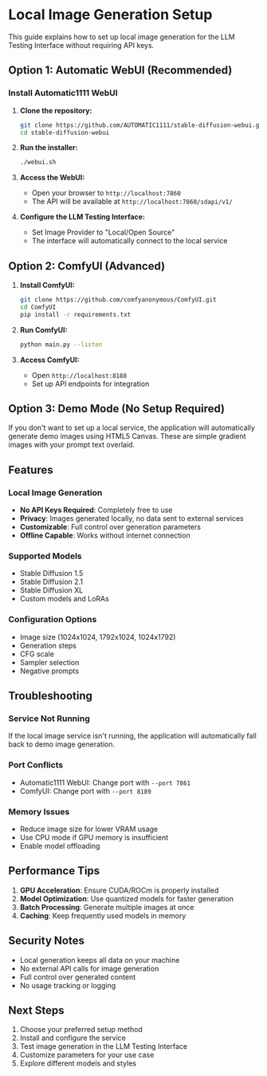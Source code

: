 # Local Image Generation Setup

This guide explains how to set up local image generation for the LLM Testing Interface without requiring API keys.

## Option 1: Automatic WebUI (Recommended)

### Install Automatic1111 WebUI

1. **Clone the repository:**
   ```bash
   git clone https://github.com/AUTOMATIC1111/stable-diffusion-webui.git
   cd stable-diffusion-webui
   ```

2. **Run the installer:**
   ```bash
   ./webui.sh
   ```

3. **Access the WebUI:**
   - Open your browser to `http://localhost:7860`
   - The API will be available at `http://localhost:7860/sdapi/v1/`

4. **Configure the LLM Testing Interface:**
   - Set Image Provider to "Local/Open Source"
   - The interface will automatically connect to the local service

## Option 2: ComfyUI (Advanced)

1. **Install ComfyUI:**
   ```bash
   git clone https://github.com/comfyanonymous/ComfyUI.git
   cd ComfyUI
   pip install -r requirements.txt
   ```

2. **Run ComfyUI:**
   ```bash
   python main.py --listen
   ```

3. **Access ComfyUI:**
   - Open `http://localhost:8188`
   - Set up API endpoints for integration

## Option 3: Demo Mode (No Setup Required)

If you don't want to set up a local service, the application will automatically generate demo images using HTML5 Canvas. These are simple gradient images with your prompt text overlaid.

## Features

### Local Image Generation
- **No API Keys Required**: Completely free to use
- **Privacy**: Images generated locally, no data sent to external services
- **Customizable**: Full control over generation parameters
- **Offline Capable**: Works without internet connection

### Supported Models
- Stable Diffusion 1.5
- Stable Diffusion 2.1
- Stable Diffusion XL
- Custom models and LoRAs

### Configuration Options
- Image size (1024x1024, 1792x1024, 1024x1792)
- Generation steps
- CFG scale
- Sampler selection
- Negative prompts

## Troubleshooting

### Service Not Running
If the local image service isn't running, the application will automatically fall back to demo image generation.

### Port Conflicts
- Automatic1111 WebUI: Change port with `--port 7861`
- ComfyUI: Change port with `--port 8189`

### Memory Issues
- Reduce image size for lower VRAM usage
- Use CPU mode if GPU memory is insufficient
- Enable model offloading

## Performance Tips

1. **GPU Acceleration**: Ensure CUDA/ROCm is properly installed
2. **Model Optimization**: Use quantized models for faster generation
3. **Batch Processing**: Generate multiple images at once
4. **Caching**: Keep frequently used models in memory

## Security Notes

- Local generation keeps all data on your machine
- No external API calls for image generation
- Full control over generated content
- No usage tracking or logging

## Next Steps

1. Choose your preferred setup method
2. Install and configure the service
3. Test image generation in the LLM Testing Interface
4. Customize parameters for your use case
5. Explore different models and styles
